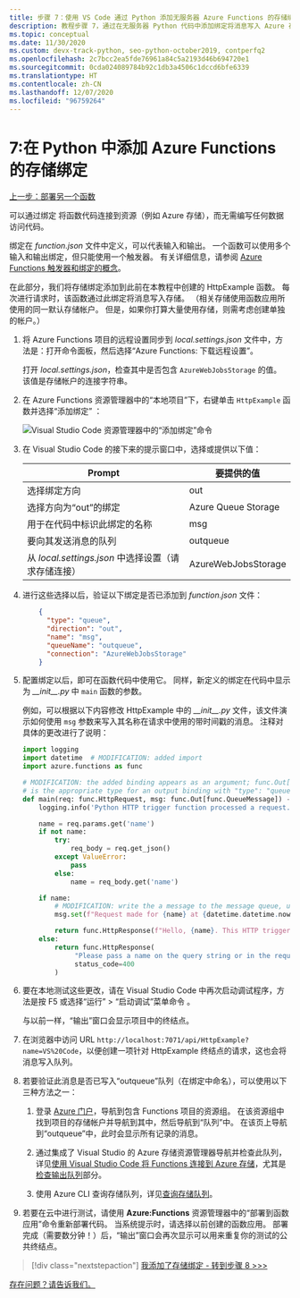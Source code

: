 ```yaml
---
title: 步骤 7：使用 VS Code 通过 Python 添加无服务器 Azure Functions 的存储绑定
description: 教程步骤 7，通过在无服务器 Python 代码中添加绑定将消息写入 Azure 存储。
ms.topic: conceptual
ms.date: 11/30/2020
ms.custom: devx-track-python, seo-python-october2019, contperfq2
ms.openlocfilehash: 2c7bcc2ea5fde76961a84c5a2193d46b694720e1
ms.sourcegitcommit: 0cda024089784b92c1db3a4506c1dccd6bfe6339
ms.translationtype: HT
ms.contentlocale: zh-CN
ms.lasthandoff: 12/07/2020
ms.locfileid: "96759264"
---
```

# <a name="7-add-a-storage-binding-for-azure-functions-in-python"></a>7:在 Python 中添加 Azure Functions 的存储绑定

[上一步：部署另一个函数](tutorial-vs-code-serverless-python-06.md)

可以通过绑定  将函数代码连接到资源（例如 Azure 存储），而无需编写任何数据访问代码。

绑定在 *function.json* 文件中定义，可以代表输入和输出。 一个函数可以使用多个输入和输出绑定，但只能使用一个触发器。 有关详细信息，请参阅 [Azure Functions 触发器和绑定的概念](/azure/azure-functions/functions-triggers-bindings)。

在此部分，我们将存储绑定添加到此前在本教程中创建的 HttpExample 函数。 每次进行请求时，该函数通过此绑定将消息写入存储。 （相关存储使用函数应用所使用的同一默认存储帐户。 但是，如果你打算大量使用存储，则需考虑创建单独的帐户。）

1. 将 Azure Functions 项目的远程设置同步到 *local.settings.json* 文件中，方法是：打开命令面板，然后选择“Azure Functions:  下载远程设置”。

    打开 *local.settings.json*，检查其中是否包含 `AzureWebJobsStorage` 的值。 该值是存储帐户的连接字符串。

1. 在 Azure Functions 资源管理器中的“本地项目”下，右键单击 `HttpExample` 函数并选择“添加绑定” ：

    ![Visual Studio Code 资源管理器中的“添加绑定”命令](media/tutorial-vs-code-serverless-python/add-binding-command-to-azure-functions-in-visual-studio-code.png)

1. 在 Visual Studio Code 的接下来的提示窗口中，选择或提供以下值：

    | Prompt | 要提供的值 |
    | --- | --- |
    | 选择绑定方向 | out |
    | 选择方向为“out”的绑定 | Azure Queue Storage |
    | 用于在代码中标识此绑定的名称 | msg |
    | 要向其发送消息的队列 | outqueue |
    | 从 *local.settings.json* 中选择设置（请求存储连接） | AzureWebJobsStorage |

1. 进行这些选择以后，验证以下绑定是否已添加到 *function.json* 文件：

    ```json
        {
          "type": "queue",
          "direction": "out",
          "name": "msg",
          "queueName": "outqueue",
          "connection": "AzureWebJobsStorage"
        }
    ```

1. 配置绑定以后，即可在函数代码中使用它。 同样，新定义的绑定在代码中显示为 *\_\_init\_\_.py* 中 `main` 函数的参数。

    例如，可以根据以下内容修改 HttpExample 中的 *\_\_init\_\_.py* 文件，该文件演示如何使用 `msg` 参数来写入其名称在请求中使用的带时间戳的消息。 注释对具体的更改进行了说明：

    ```python
    import logging
    import datetime  # MODIFICATION: added import
    import azure.functions as func

    # MODIFICATION: the added binding appears as an argument; func.Out[func.QueueMessage]
    # is the appropriate type for an output binding with "type": "queue" (in function.json).
    def main(req: func.HttpRequest, msg: func.Out[func.QueueMessage]) -> func.HttpResponse:
        logging.info('Python HTTP trigger function processed a request.')

        name = req.params.get('name')
        if not name:
            try:
                req_body = req.get_json()
            except ValueError:
                pass
            else:
                name = req_body.get('name')

        if name:
            # MODIFICATION: write the a message to the message queue, using msg.set
            msg.set(f"Request made for {name} at {datetime.datetime.now()}")

            return func.HttpResponse(f"Hello, {name}. This HTTP triggered function executed successfully.")
        else:
            return func.HttpResponse(
                 "Please pass a name on the query string or in the request body",
                 status_code=400
            )
    ```

1. 要在本地测试这些更改，请在 Visual Studio Code 中再次启动调试程序，方法是按 F5 或选择“运行” > “启动调试”菜单命令 。

    与以前一样，“输出”窗口会显示项目中的终结点。 

1. 在浏览器中访问 URL `http://localhost:7071/api/HttpExample?name=VS%20Code`，以便创建一项针对 HttpExample 终结点的请求，这也会将消息写入队列。

1. 若要验证此消息是否已写入“outqueue”队列（在绑定中命名），可以使用以下三种方法之一：

    1. 登录 [Azure 门户](https://portal.azure.com)，导航到包含 Functions 项目的资源组。 在该资源组中找到项目的存储帐户并导航到其中，然后导航到“队列”中。  在该页上导航到“outqueue”中，此时会显示所有记录的消息。

    1. 通过集成了 Visual Studio 的 Azure 存储资源管理器导航并检查此队列，详见[使用 Visual Studio Code 将 Functions 连接到 Azure 存储](/azure/azure-functions/functions-add-output-binding-storage-queue-vs-code)，尤其是[检查输出队列](/azure/azure-functions/functions-add-output-binding-storage-queue-vs-code#examine-the-output-queue)部分。

    1. 使用 Azure CLI 查询存储队列，详见[查询存储队列](/azure/azure-functions/functions-add-output-binding-storage-queue-cli?pivots=programming-language-python)。

1. 若要在云中进行测试，请使用  **Azure:Functions** 资源管理器中的“部署到函数应用”命令重新部署代码。 当系统提示时，请选择以前创建的函数应用。 部署完成（需要数分钟！）后，“输出”窗口会再次显示可以用来重复你的测试的公共终结点。 

> [!div class="nextstepaction"]
> [我添加了存储绑定 - 转到步骤 8 >>>](tutorial-vs-code-serverless-python-08.md)

[存在问题？请告诉我们。](https://aka.ms/python-functions-qs-ms-survey)
